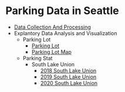 # Parking Data in Seattle

- [Data Collection And Processing](DataCollectionAndProcessing.md)
- Explantory Data Analysis and Visualization
  - Parking Lot
    - [Parking Lot](EDA_ParkingLot.ipynb)
    - [Parking Lot Map](EDA_ParkingLot_Map.md)
  - Parking Stat
    - South Lake Union
      - [2018 South Lake Union](ParkingStatSouthLakeUnion2018.md)
      - [2019 South Lake Union](ParkingStatSouthLakeUnion2019.md)
      - [2020 South Lake Union](ParkingStatSouthLakeUnion2020.md)
